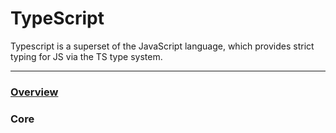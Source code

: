 # TypeScript

Typescript is a superset of the JavaScript language, which provides strict typing for JS via the TS type system.

---

### [Overview](overview)

### Core
